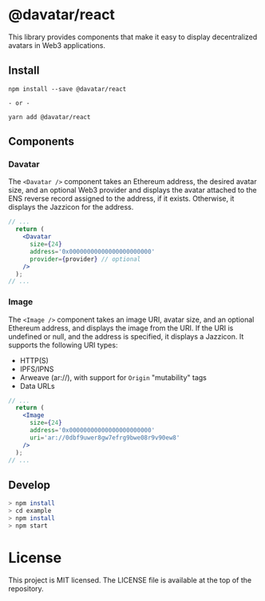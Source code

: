 # @davatar/react
This library provides components that make it easy to display decentralized avatars in Web3 applications.

## Install

```
npm install --save @davatar/react

- or -

yarn add @davatar/react
```

## Components

### Davatar
The `<Davatar />` component takes an Ethereum address, the desired avatar size, and an optional Web3 provider and displays the avatar attached to the ENS reverse record assigned to the address, if it exists. Otherwise, it displays the Jazzicon for the address.

```jsx
// ...
  return (
    <Davatar
      size={24}
      address='0x00000000000000000000000'
      provider={provider} // optional
    />
  );
// ...
```

### Image
The `<Image />` component takes an image URI, avatar size, and an optional Ethereum address, and displays the image from the URI. If the URI is undefined or null, and the address is specified, it displays a Jazzicon. It supports the following URI types:

- HTTP(S)
- IPFS/IPNS
- Arweave (ar://), with support for `Origin` "mutability" tags
- Data URLs

```jsx
// ...
  return (
    <Image
      size={24}
      address='0x00000000000000000000000'
      uri='ar://0dbf9uwer8gw7efrg9bwe08r9v90ew8'
    />
  );
// ...
```

## Develop

```bash
> npm install
> cd example
> npm install
> npm start
```

# License
This project is MIT licensed. The LICENSE file is available at the top of the repository.

